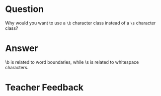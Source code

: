 # Question
Why would you want to use a `\b` character class instead of a `\s` character class?

# Answer
 \b is related to word boundaries, while \s is related to whitespace characters.
 
# Teacher Feedback